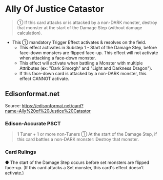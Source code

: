 # Ally Of Justice Catastor

> ① If this card attacks or is attacked by a non-DARK monster, destroy that monster at the start of the Damage Step (without damage calculation).

*   This ① mandatory Trigger Effect activates & resolves on the field.
    *   This effect activates in Substep 1 - Start of the Damage Step, before face-down monsters are flipped face-up. This effect will not activate when attacking a face-down monster.
    *   This effect will activate when battling a Monster with multiple Attributes (ex: "Dark Simorgh" and "Light and Darkness Dragon").
    *   If this face-down card is attacked by a non-DARK monster, this effect CANNOT activate.

## Edisonformat.net

Source: https://edisonformat.net/card?name=Ally%20of%20Justice%20Catastor

### Edison-Accurate PSCT

> 1 Tuner + 1 or more non-Tuners
> ① At the start of the Damage Step,
> if this card battles a non-DARK monster:
> Destroy that monster.

### Card Rulings

● The start of the Damage Step occurs before set monsters are flipped face-up.
(If this card attacks a Set monster, this card's effect doesn’t activate.)
            